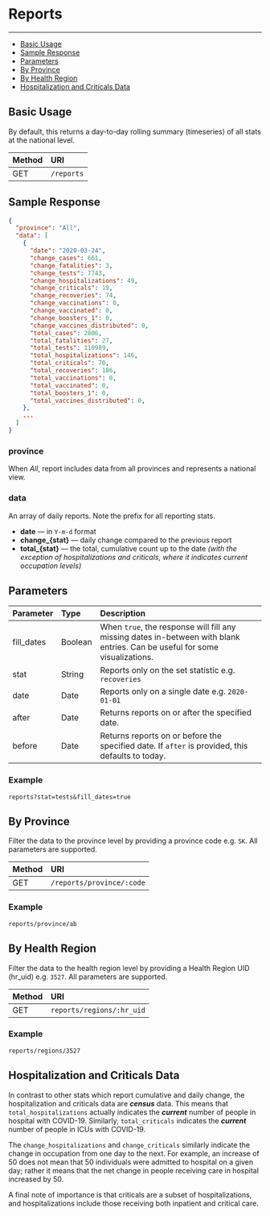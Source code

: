 ﻿# Reports

---

- [Basic Usage](#basic)
- [Sample Response](#sample-response)
- [Parameters](#parameters)
- [By Province](#by-province)
- [By Health Region](#by-health-region)
- [Hospitalization and Criticals Data](#hosp)

<a name="basic"></a>

## Basic Usage

By default, this returns a day-to-day rolling summary (timeseries) of all stats at the national level.

| Method | URI |
| :- | :- |
| GET | `/reports` |

<a name="sample-response"></a>

## Sample Response

```json
{
  "province": "All",
  "data": [
    {
      "date": "2020-03-24",
      "change_cases": 661,
      "change_fatalities": 3,
      "change_tests": 7743,
      "change_hospitalizations": 49,
      "change_criticals": 19,
      "change_recoveries": 74,
      "change_vaccinations": 0,
      "change_vaccinated": 0,
      "change_boosters_1": 0,
      "change_vaccines_distributed": 0,
      "total_cases": 2806,
      "total_fatalities": 27,
      "total_tests": 110989,
      "total_hospitalizations": 146,
      "total_criticals": 70,
      "total_recoveries": 186,
      "total_vaccinations": 0,
      "total_vaccinated": 0,
      "total_boosters_1": 0,
      "total_vaccines_distributed": 0,
    },
    ...
  ]
}
```

### province
When _All_, report includes data from all provinces and represents a national view.

### data
An array of daily reports. Note the prefix for all reporting stats.
- **date** — in `Y-m-d` format
- **change_{stat}** — daily change compared to the previous report
- **total_{stat}** — the total, cumulative count up to the date *(with the exception of hospitalizations and criticals, where it indicates current occupation levels)*

<a name="parameters"></a>

## Parameters

| Parameter | Type | Description |
| :- | :- | :- |
| fill_dates | Boolean | When `true`, the response will fill any missing dates in-between with blank entries. Can be useful for some visualizations. |
| stat | String | Reports only on the set statistic e.g. `recoveries` |
| date | Date | Reports only on a single date e.g. `2020-01-01` |
| after | Date | Returns reports on or after the specified date. |
| before | Date | Returns reports on or before the specified date. If `after` is provided, this defaults to today. |

### Example

`reports?stat=tests&fill_dates=true`



<a name="by-province"></a>

## By Province

Filter the data to the province level by providing a province code e.g. `SK`. All parameters are supported.

| Method | URI |
| :- | :- |
| GET | `/reports/province/:code` |

### Example

`reports/province/ab`

<a name="by-health-region"></a>

## By Health Region


Filter the data to the health region level by providing a Health Region UID (hr_uid) e.g. `3527`. All parameters are supported.

| Method | URI |
| :- | :- |
| GET | `reports/regions/:hr_uid` |

### Example

`reports/regions/3527`



<a name="hosp"></a>

## Hospitalization and Criticals Data

In contrast to other stats which report cumulative and daily change, the hospitalization and criticals data are ***census*** data. This means that `total_hospitalizations` actually indicates the ***current*** number of people in hospital with COVID-19. Similarly, `total_criticals` indicates the ***current*** number of people in ICUs with COVID-19. 

The `change_hospitalizations` and `change_criticals` similarly indicate the change in occupation from one day to the next. For example, an increase of 50 does not mean that 50 individuals were admitted to hospital on a given day; rather it means that the net change in people receiving care in hospital increased by 50.

A final note of importance is that criticals are a subset of hospitalizations, and hospitalizations include those receiving both inpatient and critical care.
